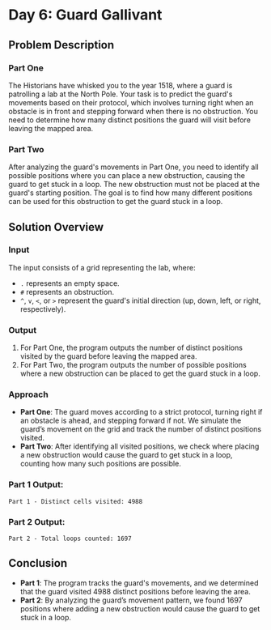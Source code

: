 # Day 6: Guard Gallivant

## Problem Description

### Part One
The Historians have whisked you to the year 1518, where a guard is patrolling a lab at the North Pole. Your task is to predict the guard's movements based on their protocol, which involves turning right when an obstacle is in front and stepping forward when there is no obstruction. You need to determine how many distinct positions the guard will visit before leaving the mapped area.

### Part Two
After analyzing the guard's movements in Part One, you need to identify all possible positions where you can place a new obstruction, causing the guard to get stuck in a loop. The new obstruction must not be placed at the guard's starting position. The goal is to find how many different positions can be used for this obstruction to get the guard stuck in a loop.

## Solution Overview

### Input
The input consists of a grid representing the lab, where:
- `.` represents an empty space.
- `#` represents an obstruction.
- `^`, `v`, `<`, or `>` represent the guard's initial direction (up, down, left, or right, respectively).

### Output
1. For Part One, the program outputs the number of distinct positions visited by the guard before leaving the mapped area.
2. For Part Two, the program outputs the number of possible positions where a new obstruction can be placed to get the guard stuck in a loop.

### Approach
- **Part One**: The guard moves according to a strict protocol, turning right if an obstacle is ahead, and stepping forward if not. We simulate the guard’s movement on the grid and track the number of distinct positions visited.
- **Part Two**: After identifying all visited positions, we check where placing a new obstruction would cause the guard to get stuck in a loop, counting how many such positions are possible.

### Part 1 Output:
```
Part 1 - Distinct cells visited: 4988
```

### Part 2 Output:
```
Part 2 - Total loops counted: 1697
```

## Conclusion
- **Part 1**: The program tracks the guard's movements, and we determined that the guard visited 4988 distinct positions before leaving the area.
- **Part 2**: By analyzing the guard’s movement pattern, we found 1697 positions where adding a new obstruction would cause the guard to get stuck in a loop.
